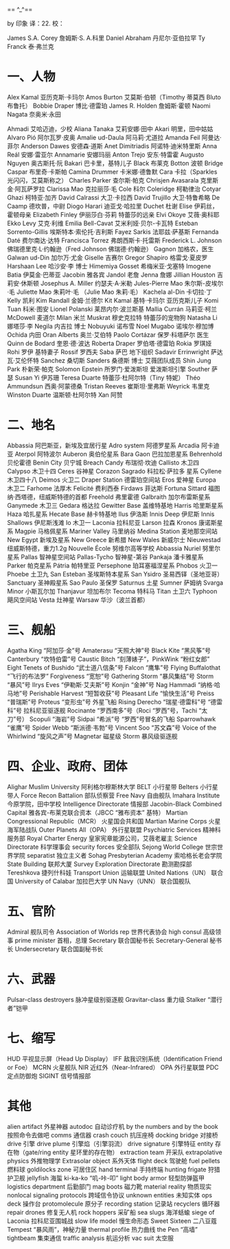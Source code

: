 == ^_^==

by 印象
译：22.
校：

James S.A. Corey 詹姆斯·S. A.科里
Daniel Abraham 丹尼尔·亚伯拉罕
Ty Franck 泰·弗兰克

# 一、人物
Alex Kamal 亚历克斯·卡玛尔
Amos Burton 艾莫斯·伯顿（Timothy 蒂莫西 Bluto 布鲁托）
Bobbie Draper 博比·德雷珀
James R. Holden 詹姆斯·霍顿
Naomi Nagata 奈奥米·永田

Ahmadi 艾哈迈迪，少校
Aliana Tanaka 艾莉安娜·田中
Akari 明里，田中姑姑
Alvaro Pió 阿尔瓦罗·皮奥
Amalie ud-Daula 阿马莉·尤道拉
Amanda Feil 阿曼达·菲尔
Anderson Dawes 安德森·道斯
Anet Dimitriadis 阿诺特·迪米特里斯
Anna Reál 安娜·雷亚尔
Annamarie 安娜玛丽
Anton Trejo 安东·特雷霍
Augusto Nguyen 奥古斯托·阮
Bakari 巴卡里，基特儿子
Black 布莱克
Botton 波顿
Bridge Caspar 布里奇·卡斯帕
Camina Drummer 卡米娜·德鲁默
Cara 卡拉（Sparkles 光闪闪，艾莫斯称之）
Charles Parker 查尔斯·帕克
Chrisjen Avasarala 克里斯金·阿瓦萨罗拉
Clarissa Mao 克拉丽莎·毛
Cole 科尔
Coleridge 柯勒律治
Cotyar Ghazi 柯特亚·加齐
David Calrassi 大卫·卡拉西
David Trujillo 大卫·特鲁希略
De Caamp 德坎普，中尉
Diogo Harari 迪亚戈·哈拉里
Duchet 杜谢
Elise 伊莉丝，霍顿母亲
Elizabeth Finley 伊丽莎白·芬莉 特蕾莎的远亲
Elvi Okoye 艾薇·奥科耶
Ekko Levy 艾克·利维
Emilia Bell-Cavat 艾米利娅·贝尔-卡瓦特
Esteban Sorrento-Gillis 埃斯特本·索伦托·吉利斯
Fayez Sarkis 法耶兹·萨基斯
Fernanda Daté 费尔南达·达特
Francisca Torrez 弗朗西斯卡·托雷斯
Frederick L. Johnson 佛瑞德里克·L·约翰逊（Fred Johnson 佛瑞德·约翰逊）
Gagnon 加格农，医生
Galwan ud-Din 加尔万·尤金
Giselle 吉赛尔
Gregor Shapiro 格雷戈·夏皮罗
Harshaan Lee 哈沙安·李 博士
Himemiya Gosset 希梅米亚·戈塞特
Imogene Batia 伊莫金·巴蒂亚
Jacobin 雅各宾
Jandol 老詹
Jenna 詹娜
Jillian Houston 吉莉安·休斯顿
Josephus A. Miller 约瑟夫·A·米勒 
Jules-Pierre Mao 朱尔斯-皮埃尔·毛
Juliette Mao 朱莉叶·毛 （Julie Mao 朱莉·毛）
Kachela al-Din 卡切拉·丁
Kelly 凯利
Kim Randall 金姆·兰德尔
Kit Kamal 基特·卡玛尔 亚历克斯儿子
Komi Tuan 科米·图安
Lionel Polanski 莱昂内尔·波兰斯基
Mallia Currán 马莉亚·柯兰
McDowell 麦道尔
Milan 米兰
Muskrat 穆史克拉特 特蕾莎的宠物狗
Natasha Li 娜塔莎·李
Negila 内吉拉 博士
Nobuyuki 诺布雪
Noel Mugabo 诺埃尔·穆加博
Ochida 内田
Oran Alberts 奥兰·艾伯特
Paolo Cortázar 保罗·科塔萨尔 医生
Quinn de Bodard 奎恩·德·波达
Roberta Draper 罗伯塔·德雷珀
Rokia 罗琪娅 Rohi 罗伊 基特妻子
Rossif 罗西夫
Saba 萨巴 地下组织
Sadavir Errinwright 萨达瓦·艾伦怀特
Sanchez 桑切斯
Sanders 桑德斯 博士 艾薇团队成员
Shin Jung Park 朴新荣·帕克
Solomon Epstein 所罗门·爱泼斯坦 爱泼斯坦引擎
Souther 萨瑟
Susan Yi 伊苏珊
Teresa Duarte 特蕾莎·杜阿尔特（Tiny 特妮）
Théo Ammundsun 西奥·阿蒙德桑
Tristan Reeves 崔斯坦·里弗斯
Weyrick 韦里克
Winston Duarte 温斯顿·杜阿尔特
Xan 阿赞


# 二、地名
Abbassia 阿巴斯亚，新埃及宜居行星
Adro system 阿德罗星系
Arcadia 阿卡迪亚
Aterpol 阿特波尔
Auberon 奥伯伦星系
Bara Gaon 巴拉加恩星系
Behrenhold 贝伦霍德
Benin City 贝宁城
Breach Candy 布瑞彻·坎迪
Callisto 木卫四
Calypso 木卫十四
Ceres 谷神星
Corazon Sagrado 科拉松·萨拉多 星系
Cyllene 木卫四十八
Deimos 火卫二
Draper Station 德雷珀空间站
Eros 爱神星
Europa 木卫二
Farhome 法厚木
Felicité 费利西泰
Firdaws 菲达斯
Fortuna Sittard 福图纳·西塔德，纽威斯特德的首都
Freehold 弗里霍德
Galbraith 加尔布雷斯星系
Ganymede 木卫三
Gedara 格达拉
Gewitter Base 盖维特基地
Harris 哈里斯星系
Haza 哈扎星系
Hecate Base 赫卡特基地
Ilus 伊洛斯
Innis Deep 伊尼斯
Innis Shallows 伊尼斯浅滩
Io 木卫一
Laconia 拉科尼亚
Larson 拉森
Kronos 康诺斯星系
Magpie 马格佩星系
Mariner Valley 马里纳谷
Medina Station 麦地那空间站
New Egypt 新埃及星系
New Greece 新希腊
New Wales 新威尔士
Nieuwestad 纽威斯特德，重力1.2g
Nouvelle École 努维尔高等学校 Abbassia
Nuriel 努里尔星系
Pallas 智神星空间站 Pallas-Tycho 智神星-第谷
Pankaja 潘卡雅星系
Parker 帕克星系
Pátria 帕特里亚
Persephone 珀耳塞福涅星系
Phobos 火卫一
Phoebe 土卫九
San Esteban 圣埃斯特本星系
San Ysidro 圣易西铎（圣地亚哥）
Sanctuary 圣神殿星系
Sao Paulo 圣保罗
Saturnus 土星
Sumner 萨姆纳
Svarga Minor 小斯瓦尔加
Thanjavur 坦加布尔
Tecoma 特科马
Titan 土卫六
Typhoon 飓风空间站
Vesta 灶神星
Warsaw 华沙（波兰首都）


# 三、舰船
Agatha King “阿加莎·金”号
Amaterasu “天照大神”号
Black Kite “黑风筝”号
Canterbury “坎特伯雷”号
Caustic Bitch “刻薄婊子”，PinkWink “粉红女郎”
Eight Tenets of Bushido “武士道八信条”号
Falcon “鹰隼”号
Flying Buffalothat “飞行的布法罗”
Forgiveness “宽恕”号
Gathering Storm “暴风集结”号 Storm “暴风”号
Ilrys Eves “伊勒斯·艾夫斯”号
Konjin “金神”号
Nag Hammadi “纳格·哈马地”号
Perishable Harvest “短暂收获”号
Pleasant Life “愉快生活”号
Preiss “普瑞斯”号
Proteus “变形虫”号 外星飞船
Rising Derecho “瑞星·德雷科”号 “德雷科”号 拉科尼亚驱逐舰
Rocinante “罗西南多”号（Roci “罗西”号，Tachi “太刀”号）
Scopuli “海岩”号
Sidpai “希派”号 “罗西”号冒名的飞船
Sparrowhawk “雀鹰”号
Spider Webb “斯派德·韦勃”号
Vincent Soo “苏文森”号
Voice of the Whirlwind “旋风之声”号 Magnetar 磁星级
Storm 暴风级驱逐舰


# 四、企业、政府、团体
Alighar Muslim University 阿利格尔穆斯林大学
BELT 小行星带
Belters 小行星带人
Force Recon Battalion 部队侦察营
Free Navy 自由舰队
Imahara Institute 今原学院，田中学校
Intelligence Directorate 情报部
Jacobin-Black Combined Capital 雅各宾-布莱克联合资本（JBCC “雅布资本” 基特）
Martian Congressional Republic（MCR） 火星国会共和国
Martian Marine Corps 火星海军陆战队
Outer Planets All（OPA） 外行星联盟
Psychiatric Services 精神科服务部
Royal Charter Energy 皇家宪章能源公司，艾薇老雇主
Science Directorate 科学理事会
security forces 安全部队
Sejong World College 世宗世界学院
separatist 独立主义者
Sohag Presbyterian Academy 索哈格长老会学院
State Building 联邦大厦
Survey Exploration Directorate 勘测勘探部
Tereshkova 捷列什科娃
Transport Union 运输联盟
United Nations（UN） 联合国
University of Calabar 加拉巴大学
UN Navy（UNN） 联合国舰队


# 五、官阶
Admiral 舰队司令
Association of Worlds rep 世界代表协会
high consul 高级领事
prime minister 首相，总理
Secretary 联合国秘书长
Secretary-General 秘书长
Undersecretary 联合国副秘书长


# 六、武器
Pulsar-class destroyers 脉冲星级别驱逐舰
Gravitar-class 重力级
Stalker “潜行者”铠甲

# 七、缩写
HUD 平视显示屏（Head Up Display）
IFF 敌我识别系统（Identification Friend or Foe）
MCRN 火星舰队
NIR 近红外（Near-Infrared）
OPA 外行星联盟
PDC 定点防御炮
SIGINT 信号情报部


# 其他
alien artifact 外星神器
autodoc 自动诊疗机
by the numbers and by the book 按照命令去做吧
comms 通信器
crash couch 抗压座椅
docking bridge 对接桥
drive 引擎
drive plume 引擎焰（引擎羽流）
drive signature 引擎特征
entity 存在物（gate/ring entity 星环里的存在物）
extraction team 开采队
extrapolative physics 外推物理学
Extrasolar object 系外天体
flight deck 驾驶舱
fuel pellets 燃料球
goldilocks zone 可居住区
hand terminal 手持终端
hunting frigate 狩猎护卫舰
jellyfish 海蜇
ki-ka-ko “叽-咔-叩”
light body armor 轻型防弹盔甲
logistics department 后勤部门
mag boots 磁力靴
material reality 物质现实
nonlocal signaling protocols 跨域信令协议
unknown entities 未知实体
ops deck 操作台
protomolecule 原分子
recording station 记录站
recyclers 循环器
repair drones 修复无人机
rock hoppers 采矿船
sea slugs 海洋蛞蝓
siege of Laconia 拉科尼亚围城战
slow life model 慢生命形态
Sweet Sixteen 二八豆蔻
Tempest “暴风雨”，神秘力量
thermal profile 热力曲线
the Pen “高墙”
tightbeam 集束通信
traffic analysis 航运分析
vac suit 太空服